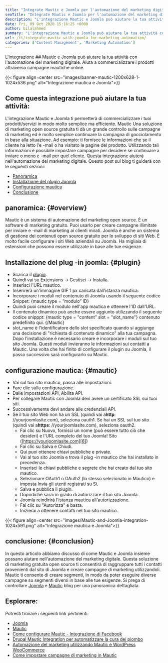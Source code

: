 ```yaml
---
title: "Integrate Mautic e Joomla per l'automazione del marketing digitale " 
seoTitle: "Integrate Mautic e Joomla per l'automazione del marketing digitale" 
description: "L'integrazione Mautic e Joomla può aiutare la tua attività con l'automazione del marketing digitale. Aiuta a commercializzare i prodotti attraverso campagne mautiche." 
date: Fri, 09 Oct 2020 15:16:25 +0000
author: bilalahmed
summary: "L'integrazione Mautic e Joomla può aiutare la tua attività con l'automazione del marketing digitale. Aiuta a commercializzare i prodotti attraverso campagne mautiche online." 
url: /it/integrate-mautic-with-joomla-for-marketing-automation/
categories: ['Content Management', 'Marketing Automation']
---
```


L'integrazione ## Mautic e Joomla può aiutare la tua attività con l'automazione del marketing digitale. Aiuta a commercializzare i prodotti attraverso campagne mautiche online.

{{< figure align=center src="images/banner-mautic-1200x628-1-1024x536.png" alt="Integrazione mautica e Joomla">}}


## Come questa integrazione può aiutare la tua attività:
L'integrazione Mautic e Joomla ti permetterà di commercializzare i tuoi prodotti/servizi in modo molto semplice ma efficiente. Mautic Una soluzione di marketing open source gratuita ti dà un grande controllo sulle campagne di marketing ed è molto semplice continuare la campagna di gocciolamento in base alla situazione. Ad esempio: ti fornisce le informazioni che se il cliente ha letto l'e -mail o ha visitato le pagine del prodotto. Utilizzando tali informazioni è possibile impostare campagne per decidere se continuare a inviare o meno e -mail per quel cliente. Questa integrazione aiuterà nell'automazione del marketing digitale. Questo post sul blog ti guiderà con le seguenti sezioni:
  * [Panoramica][1]
  * [Installazione del plugin Joomla][2]
  * [Configurazione mautica][3]
  * [Conclusione][4]

## panoramica:   {#overview}
Mautic è un sistema di automazione del marketing open source. È un software di marketing gratuito. Puoi usarlo per creare campagne illimitate per inviare e -mail di marketing ai clienti mirati.
Joomla è anche un sistema di gestione dei contenuti open source gratuito per lo sviluppo di siti Web. È molto facile configurare i siti Web aziendali su Joomla. Ha migliaia di estensioni che possono essere utilizzate in base alle tue esigenze.

## Installazione del plug -in joomla:   {#plugin}
  * Scarica il [plugin][5].
  * Quindi vai su Extensions -> Gestisci -> Installa.
  * Inserisci l'URL mautico.
  * Inserirerà un'immagine GIF 1 px caricata dall'istanza mautica.
  * Incorporare i moduli nel contenuto di Joomla usando il seguente codice Snippet: {mautic type = ”modulo” ID}
  * Quindi puoi creare il modulo nell'app mautica e ottenere l'ID dall'URL.
  * Il contenuto dinamico può anche essere aggiunto utilizzando il seguente codice snipppt: {mautic type = "content" slot = "slot_name"} contenuto predefinito qui. {/Mautic}
  * slot_name è l'identificatore dello slot specificato quando si aggiunge una decisione di "richiesta di contenuto dinamico" alla tua campagna.
Dopo l'installazione è necessario creare e incorporare i moduli sul tuo sito Joomla. Questi moduli invieranno le informazioni sui contatti a Mautic. Una volta che hai finito di configurare il plugin su Joomla, il passo successivo sarà configurarlo su Mautic.

## configurazione mautica:   {#mautic}
  * Vai sul tuo sito mautico, passa alle impostazioni.
  * Fare clic sulla configurazione.
  * Dalle impostazioni API, Abilita API.
  * Per collegare Mautic con Joomla devi avere un certificato SSL sui tuoi siti.
  * Successivamente devi andare alle credenziali API.
* Se il tuo sito Web non ha un SSL (quindi vai a**http**: //yourjoomlasite.com), seleziona oauth1. Se hai un SSL sul tuo sito (quindi vai a**https**: //yourjoomlasite.com), seleziona oauth2.
  * Fai clic su Nuovo, fornisci un nome (può essere tutto ciò che desideri) e l'URL completo del tuo Joomla! Sito ([https://yourjoomlasite.com][6])
  * Fai clic su Salva e Chiudi.
  * Qui puoi ottenere chiavi pubbliche e private.
  * Vai al tuo sito Joomla e trova il plug -in mautico che hai installato in precedenza.
  * Inserisci le chiavi pubbliche e segrete che hai creato dal tuo sito mautico.
  * Selezionare OAuth1 o OAuth2 (lo stesso selezionato in Mautico) e imposta Invia gli utenti registrati su Sì.
  * Salva e pubblica il plugin.
  * Dopodiché sarai in grado di autorizzare il tuo sito Joomla.
  * Joomla reindirirà l'istanza mautica all'autorizzazione.
  * Fai clic su "Autorizza" e basta.
  * Inizierai a ottenere contatti nel tuo sito mautico.

{{< figure align=center src="images/Mautic-and-Joomla-integration-1024x591.png" alt="Integrazione mautica e Joomla">}}


## conclusione:   {#conclusion}
In questo articolo abbiamo discusso di come Mautic e Joomla insieme possano aiutare nell'automazione del marketing digitale. Questa soluzione di marketing gratuita open source ti consentirà di raggruppare tutti i contatti provenienti dal sito di Joomla e creare campagne di marketing utilizzandoli. Mautic ti consente di creare segmenti, in modo da poter eseguire diverse campagne su segmenti diversi in base alle tue esigenze. Si prega di controllare [Joomla][7] e [Mautic][8] blog per una panoramica dettagliata.

## Esplorare:
Potresti trovare i seguenti link pertinenti:
  * [Joomla][7]
  * [Mautic][8]
  * [Come configurare Mautic - Integrazione di Facebook][9]
  * [Drupal Mautic Integration per automatizzare la cura dei piombo][10]
  * [Automazione del marketing utilizzando Mautic e WordPress WooCommerce][11]
  * [Come impostare campagne di marketing in Mautic][12]

  
[1]: #overview
[2]: #plugin
[3]: #mautic
[4]: #conclusion
[5]: https://href.li/?https://extensions.joomla.org/extension/mautic/
[6]: https://href.li/?https://yourjoomlasite.com
[7]: https://products.containerize.com/content-management/joomla
[8]: https://products.containerize.com/marketing-automation/mautic
[9]: https://blog.containerize.com/marketing-automation/how-to-setup-mautic-facebook-integration/
[10]: https://blog.containerize.com/content-management/drupal-tutorial-automate-lead-growth-with-drupal-mautic/
[11]: https://blog.containerize.com/blogging/marketing-automation-using-mautic-and-wordpress-woocommerce/
[12]: https://blog.containerize.com/marketing-automation/how-to-setup-marketing-campaigns-using-mautic-campaign-builder/
